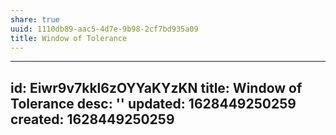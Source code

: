 ```yaml
---
share: true
uuid: 1110db89-aac5-4d7e-9b98-2cf7bd935a09
title: Window of Tolerance
---
```

---
id: Eiwr9v7kkl6zOYYaKYzKN
title: Window of Tolerance
desc: ''
updated: 1628449250259
created: 1628449250259
---